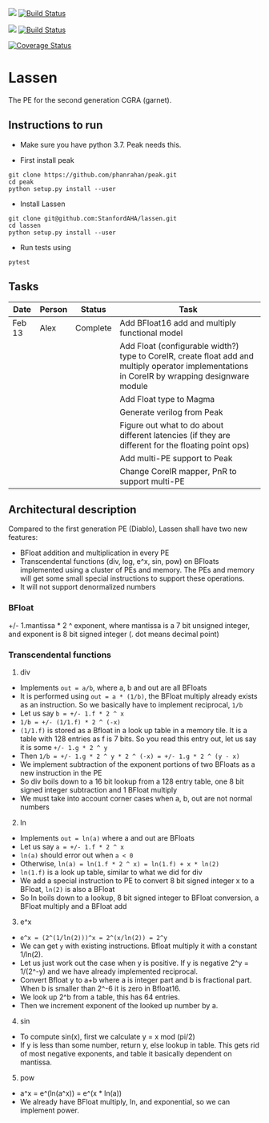 <img src="https://avatars0.githubusercontent.com/in/67?s=20&v=4"> [![Build Status](https://travis-ci.com/StanfordAHA/lassen.svg?branch=master)](https://travis-ci.com/StanfordAHA/lassen)

<img src="https://avatars1.githubusercontent.com/oa/46194?s=20&v=4"> [![Build Status](https://badge.buildkite.com/ff881d32201c87b9105d613c55df78ac85de68a0e819cf7205.svg)](https://buildkite.com/stanford-aha/lassen)

[![Coverage Status](https://coveralls.io/repos/github/StanfordAHA/lassen/badge.svg?branch=master)](https://coveralls.io/github/StanfordAHA/lassen?branch=master)

# Lassen
The PE for the second generation CGRA (garnet).


## Instructions to run
* Make sure you have python 3.7. Peak needs this.

* First install peak
```
git clone https://github.com/phanrahan/peak.git
cd peak
python setup.py install --user
```
* Install Lassen
```
git clone git@github.com:StanfordAHA/lassen.git
cd lassen
python setup.py install --user
```
* Run tests using
```
pytest
```

## Tasks
| Date | Person | Status | Task |
| ---- | ------ | ------ | ---- |
| Feb 13 | Alex | Complete | Add BFloat16 add and multiply functional model |
| | | | Add Float (configurable width?) type to CoreIR, create float add and multiply operator implementations in CoreIR by wrapping designware module |
| | | | Add Float type to Magma |
| | | | Generate verilog from Peak |
| | | | Figure out what to do about different latencies (if they are different for the floating point ops) |
| | | | Add multi-PE support to Peak |
| | | | Change CoreIR mapper, PnR to support multi-PE |

## Architectural description
Compared to the first generation PE (Diablo), Lassen shall have two new features:
* BFloat addition and multiplication in every PE
* Transcendental functions (div, log, e^x, sin, pow) on BFloats implemented using a cluster of PEs and memory. The PEs and memory will get some small special instructions to support these operations.
* It will not support denormalized numbers

### BFloat
+/- 1.mantissa * 2 ^ exponent, where mantissa is a 7 bit unsigned integer, and exponent is 8 bit signed integer (. dot means decimal point)

### Transcendental functions
1. div
* Implements `out = a/b`, where a, b and out are all BFloats
* It is performed using `out = a * (1/b)`, the BFloat multiply already exists as an instruction. So we basically have to implement reciprocal, `1/b`
* Let us say `b = +/- 1.f * 2 ^ x`
* `1/b = +/- (1/1.f) * 2 ^ (-x)`
* `(1/1.f)` is stored as a Bfloat in a look up table in a memory tile. It is a table with 128 entries as f is 7 bits. So you read this entry out, let us say it is some `+/- 1.g * 2 ^ y`
* Then `1/b = +/- 1.g * 2 ^ y * 2 ^ (-x) = +/- 1.g * 2 ^ (y - x)`
* We implement subtraction of the exponent portions of two BFloats as a new instruction in the PE
* So div boils down to a 16 bit lookup from a 128 entry table, one 8 bit signed integer subtraction and 1 BFloat multiply
* We must take into account corner cases when a, b, out are not normal numbers

2. ln
* Implements `out = ln(a)` where a and out are BFloats
* Let us say `a = +/- 1.f * 2 ^ x`
* `ln(a)` should error out when `a < 0`
* Otherwise, `ln(a) = ln(1.f * 2 ^ x) = ln(1.f) + x * ln(2)`
* `ln(1.f)` is a look up table, similar to what we did for div
* We add a special instruction to PE to convert 8 bit signed integer x to a BFloat, `ln(2)` is also a BFloat
* So ln boils down to a lookup, 8 bit signed integer to BFloat conversion, a BFloat multiply and a BFloat add

3. e^x
* `e^x = (2^(1/ln(2)))^x = 2^(x/ln(2)) = 2^y`
* We can get `y` with existing instructions. Bfloat multiply it with a constant 1/ln(2).
* Let us just work out the case when y is positive. If y is negative 2^y = 1/(2^-y) and we have already implemented reciprocal.
* Convert Bfloat y to a+b where a is integer part and b is fractional part. When b is smaller than 2^-6 it is zero in Bfloat16.
* We look up 2^b from a table, this has 64 entries.
* Then we increment exponent of the looked up number by a. 

4. sin
* To compute sin(x), first we calculate y = x mod (pi/2)
* If y is less than some number, return y, else lookup in table. This gets rid of most negative exponents, and table it basically dependent on mantissa.

5. pow
* a^x = e^(ln(a^x)) = e^(x * ln(a))
* We already have BFloat multiply, ln, and exponential, so we can implement power.



